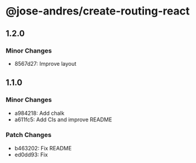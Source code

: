 # @jose-andres/create-routing-react

## 1.2.0

### Minor Changes

- 8567d27: Improve layout

## 1.1.0

### Minor Changes

- a984218: Add chalk
- a611fc5: Add CIs and improve README

### Patch Changes

- b463202: Fix README
- ed0dd93: Fix

